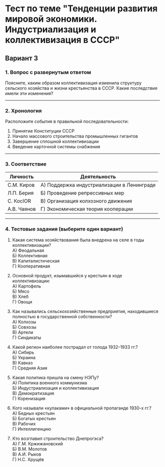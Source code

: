 # Тест по теме "Тенденции развития мировой экономики. Индустриализация и коллективизация в СССР"  
## Вариант 3

### 1. Вопрос с развернутым ответом

Поясните, каким образом коллективизация изменила структуру сельского хозяйства и жизни крестьянства в СССР. Какие последствия имели эти изменения?

---

### 2. Хронология

Расположите события в правильной последовательности:

1. Принятие Конституции СССР  
2. Начало массового строительства промышленных гигантов  
3. Завершение сплошной коллективизации  
4. Введение карточной системы снабжения

---

### 3. Соответствие

| Личность        | Деятельность                              |
|-----------------|------------------------------------------|
| С.М. Киров      | А) Поддержка индустриализации в Ленинграде|
| Л.П. Берия      | Б) Проведение репрессивных мер            |
| С. КосIOR       | В) Организация колхозного движения         |
| А.В. Чаянов     | Г) Экономическая теория кооперации         |

---

### 4. Тестовые задания (выберите один вариант)

1. Какая система хозяйствования была внедрена на селе в годы коллективизации?  
А) Феодальная  
Б) Коллективная  
В) Капиталистическая  
Г) Кооперативная  

2. Основной продукт, изымавшийся у крестьян в ходе коллективизации:  
А) Картофель  
Б) Мясо  
В) Хлеб  
Г) Овощи  

3. Как назывались сельскохозяйственные предприятия, находившиеся полностью в государственной собственности?  
А) Колхозы  
Б) Совхозы  
В) Артели  
Г) Синдикаты  

4. Какой регион наиболее пострадал от голода 1932–1933 гг.?  
А) Сибирь  
Б) Украина  
В) Кавказ  
Г) Средняя Азия  

5. Какая политика пришла на смену НЭПу?  
А) Политика военного коммунизма  
Б) Индустриализация и коллективизация  
В) Демократизация  
Г) Коренизация  

6. Кого называли «кулаками» в официальной пропаганде 1930-х гг.?  
А) Бедных крестьян  
Б) Богатых крестьян  
В) Рабочих  
Г) Интеллигенцию  

7. Кто возглавил строительство Днепрогэса?  
А) Г.М. Кржижановский  
Б) В.М. Молотов  
В) А.И. Рыков  
Г) Н.С. Хрущёв  

